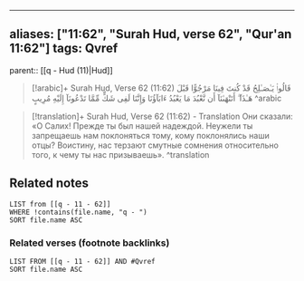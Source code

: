 
---
aliases: ["11:62", "Surah Hud, verse 62", "Qur'an 11:62"]
tags: Qvref
---

parent:: [[q - Hud (11)|Hud]]

> [!arabic]+ Surah Hud, Verse 62 (11:62)
> <span class="quran-arabic">قَالُوا۟ يَـٰصَـٰلِحُ قَدْ كُنتَ فِينَا مَرْجُوًّا قَبْلَ هَـٰذَآ ۖ أَتَنْهَىٰنَآ أَن نَّعْبُدَ مَا يَعْبُدُ ءَابَآؤُنَا وَإِنَّنَا لَفِى شَكٍّ مِّمَّا تَدْعُونَآ إِلَيْهِ مُرِيبٍ</span>
^arabic

> [!translation]+ Surah Hud, Verse 62 (11:62) - Translation
> Они сказали: «О Салих! Прежде ты был нашей надеждой. Неужели ты запрещаешь нам поклоняться тому, кому поклонялись наши отцы? Воистину, нас терзают смутные сомнения относительно того, к чему ты нас призываешь».
^translation



## Related notes
```dataview
LIST from [[q - 11 - 62]]
WHERE !contains(file.name, "q - ")
SORT file.name ASC
```

### Related verses (footnote backlinks)
```dataview
LIST FROM [[q - 11 - 62]] AND #Qvref
SORT file.name ASC
```

